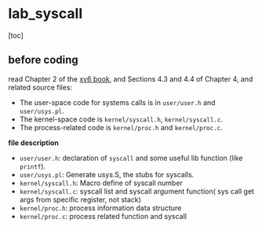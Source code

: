 # lab_syscall

[toc]

## before coding

 read Chapter 2 of the [xv6 book](https://pdos.csail.mit.edu/6.828/2021/xv6/book-riscv-rev1.pdf), and Sections 4.3 and 4.4 of Chapter 4, and related source files:

- The user-space code for systems calls is in `user/user.h` and `user/usys.pl`.
- The kernel-space code is `kernel/syscall.h`, `kernel/syscall.c`.
- The process-related code is `kernel/proc.h` and `kernel/proc.c`.

**file description**

* `user/user.h`: declaration of `syscall` and some useful lib function (like `printf`).
* `user/usys.pl`: Generate usys.S, the stubs for syscalls.
* `kernel/syscall.h`: Macro define of syscall number
* `kernel/syscall.c`: syscall list and syscall argument function( sys call get args from specific register, not stack)
* `kernel/proc.h`: process information data structure
* `kernel/proc.c`: process related function and syscall

## 
